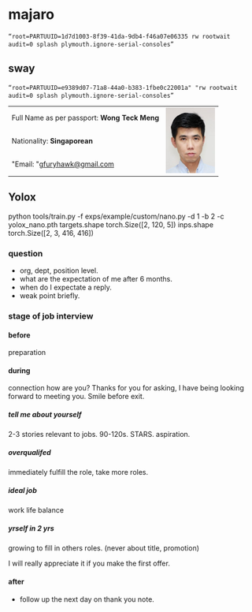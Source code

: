 # majaro

```shell
“root=PARTUUID=1d7d1003-8f39-41da-9db4-f46a07e06335 rw rootwait audit=0 splash plymouth.ignore-serial-consoles”
```

## sway
```shell
“root=PARTUUID=e9389d07-71a8-44a0-b383-1fbe0c22001a" "rw rootwait audit=0 splash plymouth.ignore-serial-consoles”
```

<table>
    <tbody>
        <tr>
            <td>Full Name as per passport: <strong>Wong Teck Meng</strong></td>
            <td rowspan=3><img src="https://github.com/furyhawk/124c41/raw/main/docs/assets/107113815.jpg" data-canonical-src="https://github.com/furyhawk/124c41/raw/main/docs/assets/107113815.jpg" width="100" height="133" /></td>
        </tr>
        <tr>
            <td>Nationality: <strong>Singaporean</strong></td>
        </tr>
        <tr>
            <td>"Email: "<a href="mailto:gfuryhawk@gmail.com">gfuryhawk@gmail.com</a></td>
        </tr>
    </tbody>
</table>

## Yolox
python tools/train.py -f exps/example/custom/nano.py -d 1 -b 2 -c yolox_nano.pth
targets.shape
torch.Size([2, 120, 5])
inps.shape
torch.Size([2, 3, 416, 416])


### question

- org, dept, position level.
- what are the expectation of me after 6 months.
- when do I expectate a reply.
- weak point briefly.

### stage of job interview

#### before
preparation

#### during
connection
how are you?
Thanks for you for asking, I have being looking forward to meeting you.
Smile before exit.

##### tell me about yourself
2-3 stories relevant to jobs. 90-120s. STARS. aspiration.

##### overqualifed
immediately fulfill the role, take more roles.

##### ideal job
work life balance

##### yrself in 2 yrs
growing to fill in others roles. (never about title, promotion)

I will really appreciate it if you make the first offer.

#### after
- follow up the next day on thank you note.

